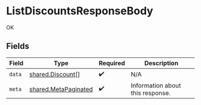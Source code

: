 # ListDiscountsResponseBody

OK


## Fields

| Field                                                        | Type                                                         | Required                                                     | Description                                                  |
| ------------------------------------------------------------ | ------------------------------------------------------------ | ------------------------------------------------------------ | ------------------------------------------------------------ |
| `data`                                                       | [shared.Discount](../../models/shared/discount.md)[]         | :heavy_check_mark:                                           | N/A                                                          |
| `meta`                                                       | [shared.MetaPaginated](../../models/shared/metapaginated.md) | :heavy_check_mark:                                           | Information about this response.                             |